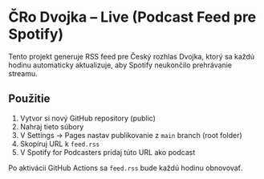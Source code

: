 # ČRo Dvojka – Live (Podcast Feed pre Spotify)

Tento projekt generuje RSS feed pre Český rozhlas Dvojka, ktorý sa každú hodinu automaticky aktualizuje,
aby Spotify neukončilo prehrávanie streamu.

## Použitie
1. Vytvor si nový GitHub repository (public)
2. Nahraj tieto súbory
3. V Settings → Pages nastav publikovanie z `main` branch (root folder)
4. Skopíruj URL k `feed.rss`
5. V Spotify for Podcasters pridaj túto URL ako podcast

Po aktivácii GitHub Actions sa `feed.rss` bude každú hodinu obnovovať.
